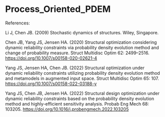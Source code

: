 # Process_Oriented_PDEM

References:

Li J, Chen JB. (2009) Stochastic dynamics of structures. Wiley, Singapore.

Chen JB, Yang JS, Jensen HA. (2020) Structural optimization considering dynamic reliability constraints via probability density evolution method and change of probability measure. Struct Multidisc Optim 62: 2499–2516. https://doi.org/10.1007/s00158-020-02621-4

Yang JS, Jensen HA, Chen JB. (2022) Structural optimization under dynamic reliability constraints utilizing probability density evolution method and metamodels in augmented input space. Struct Multidisc Optim 65: 107. https://doi.org/10.1007/s00158-022-03188-y

Yang JS, Chen JB, Jensen HA. (2022) Structural design optimization under dynamic reliability constraints based on the probability density evolution method and highly-efficient sensitivity analysis. Probab Eng Mech 68: 103205.  https://doi.org/10.1016/j.probengmech.2022.103205
